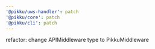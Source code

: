 ```yaml
---
'@pikku/uws-handler': patch
'@pikku/core': patch
'@pikku/cli': patch
---
```


refactor: change APIMiddleware type to PikkuMiddleware
